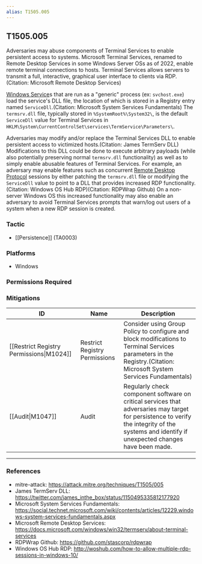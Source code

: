 ```yaml
---
alias: T1505.005
---
```


## T1505.005

Adversaries may abuse components of Terminal Services to enable persistent access to systems. Microsoft Terminal Services, renamed to Remote Desktop Services in some Windows Server OSs as of 2022, enable remote terminal connections to hosts. Terminal Services allows servers to transmit a full, interactive, graphical user interface to clients via RDP.(Citation: Microsoft Remote Desktop Services)

[Windows Service](https://attack.mitre.org/techniques/T1543/003)s that are run as a "generic" process (ex: <code>svchost.exe</code>) load the service's DLL file, the location of which is stored in a Registry entry named <code>ServiceDll</code>.(Citation: Microsoft System Services Fundamentals) The <code>termsrv.dll</code> file, typically stored in `%SystemRoot%\System32\`, is the default <code>ServiceDll</code> value for Terminal Services in `HKLM\System\CurrentControlSet\services\TermService\Parameters\`.

Adversaries may modify and/or replace the Terminal Services DLL to enable persistent access to victimized hosts.(Citation: James TermServ DLL) Modifications to this DLL could be done to execute arbitrary payloads (while also potentially preserving normal <code>termsrv.dll</code> functionality) as well as to simply enable abusable features of Terminal Services. For example, an adversary may enable features such as concurrent [Remote Desktop Protocol](https://attack.mitre.org/techniques/T1021/001) sessions by either patching the <code>termsrv.dll</code> file or modifying the <code>ServiceDll</code> value to point to a DLL that provides increased RDP functionality.(Citation: Windows OS Hub RDP)(Citation: RDPWrap Github) On a non-server Windows OS this increased functionality may also enable an adversary to avoid Terminal Services prompts that warn/log out users of a system when a new RDP session is created.


### Tactic
- [[Persistence]] (TA0003)

### Platforms
- Windows

### Permissions Required

### Mitigations

| ID | Name | Description |
| --- | --- | --- |
| [[Restrict Registry Permissions\|M1024]] | Restrict Registry Permissions | Consider using Group Policy to configure and block modifications to Terminal Services parameters in the Registry.(Citation: Microsoft System Services Fundamentals) |
| [[Audit\|M1047]] | Audit | Regularly check component software on critical services that adversaries may target for persistence to verify the integrity of the systems and identify if unexpected changes have been made. |


---
### References

- mitre-attack: https://attack.mitre.org/techniques/T1505/005
- James TermServ DLL: https://twitter.com/james_inthe_box/status/1150495335812177920
- Microsoft System Services Fundamentals: https://social.technet.microsoft.com/wiki/contents/articles/12229.windows-system-services-fundamentals.aspx
- Microsoft Remote Desktop Services: https://docs.microsoft.com/windows/win32/termserv/about-terminal-services
- RDPWrap Github: https://github.com/stascorp/rdpwrap
- Windows OS Hub RDP: http://woshub.com/how-to-allow-multiple-rdp-sessions-in-windows-10/
